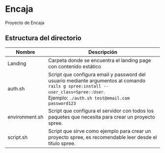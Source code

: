 # Encaja

Proyecto de Encaja

## Estructura del directorio
| Nombre | Descripción |
|--------|-------------|
| Landing | Carpeta donde se encuentra el landing page con contenido estático |
| auth.sh | Script que configura email y password del usuario mediante argumentos al comando ```rails g spree:install --user_class=Spree::User```. </br> Ejemplo: ```./auth.sh test@email.com password123``` |
| environment.sh | Script que configura el servidor con todos los paquetes que necesita para crear un proyecto spree. |
| script.sh | Script que sirve como ejemplo para crear un proyecto spree, es recomendable leer desde el título spree. |
